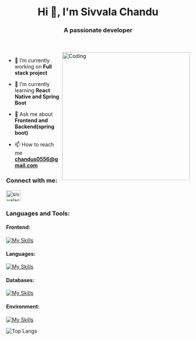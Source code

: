 <h1 align="center">Hi 👋, I'm Sivvala Chandu</h1>
<h3 align="center">A passionate developer</h3>
<br/>
<br/>
<img align="right" alt="Coding" width="350" src="https://camo.githubusercontent.com/88adc7c88c9d3dba7479020846ed35d13410e3707c7f149e1c6140cc6beaef9a/68747470733a2f2f70687973696373677572756b756c2e66696c65732e776f726470726573732e636f6d2f323031392f30322f6368617261637465722d312e676966">

- 🔭 I’m currently working on **Full stack project**

- 🌱 I’m currently learning **React Native and Spring Boot**

- 💬 Ask me about **Frontend and Backend(spring boot)**

- 📫 How to reach me **chandus0556@gmail.com**

<h3 align="left">Connect with me:</h3>
<p align="left">
<a href="https://linkedin.com/in/sivvalachandu" target="blank"><img align="center" src="https://raw.githubusercontent.com/rahuldkjain/github-profile-readme-generator/master/src/images/icons/Social/linked-in-alt.svg" alt="sivvalachandu" height="30" width="40" /></a>
</p>

<h3 align="left">Languages and Tools:</h3>
<h4>Frontend:</h4>

[![My Skills](https://skillicons.dev/icons?i=html,css,tailwind,react)](https://skillicons.dev)
<br />
<h4>Languages:</h4>

[![My Skills](https://skillicons.dev/icons?i=java,spring,js,ts,py)](https://skillicons.dev)
<br />
<h4>Databases:</h4>

[![My Skills](https://skillicons.dev/icons?i=mysql,mongodb)](https://skillicons.dev)
<br />
<h4>Environment:</h4>

[![My Skills](https://skillicons.dev/icons?i=linux)](https://skillicons.dev)

![Top Langs](https://github-readme-stats.vercel.app/api/top-langs/?username=sivvalachandu&theme=dark)

